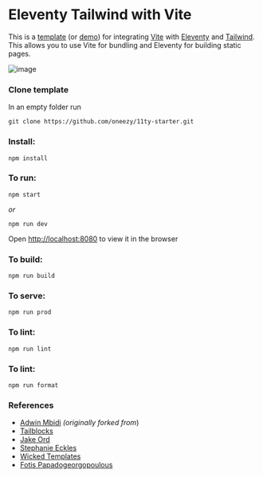 # Eleventy Tailwind with Vite

This is a [template](https://11ty-starter-oneezy.netlify.app/) (or [demo](https://11ty-starter-oneezy.netlify.app/)) for integrating [Vite](https://vitejs.dev) with [Eleventy](https://www.11ty.dev/) and [Tailwind](https://tailwindcss.com). This allows you to use Vite for bundling and Eleventy for building static pages.

![image](https://user-images.githubusercontent.com/7369575/146655479-92411e46-1c96-4fb8-aaf0-db6cac405265.png)


### Clone template

In an empty folder run 
```
git clone https://github.com/oneezy/11ty-starter.git
```
### Install:

```
npm install
```

### To run:

```
npm start
```
*or*
```
npm run dev
```

Open [http://localhost:8080](http://localhost:8080) to view it in the browser

### To build:

```
npm run build
```
### To serve:

```
npm run prod
```

### To lint:

```
npm run lint
```

### To lint:

```
npm run format
```


### References
- [Adwin Mbidi](https://github.com/adwinmbd/eleventy-tailwind-vite-template) *(originally forked from*)
- [Tailblocks](https://tailblocks.cc)
- [Jake Ord](https://github.com/jorddy/eleventy-vite-sass)
- [Stephanie Eckles](https://github.com/5t3ph/smol-11ty-starter)
- [Wicked Templates](https://blocks.wickedtemplates.com)
- [Fotis Papadogeorgopoulous](https://github.com/fpapado/eleventy-with-vite)
